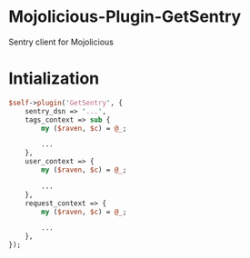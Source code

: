 # Mojolicious-Plugin-GetSentry
Sentry client for Mojolicious

# Intialization

```perl
$self->plugin('GetSentry', {
    sentry_dsn => '...',
    tags_context => sub {
        my ($raven, $c) = @_;

        ...
    },
    user_context => {
        my ($raven, $c) = @_;

        ...
    },
    request_context => {
        my ($raven, $c) = @_;

        ...
    },
});
```
